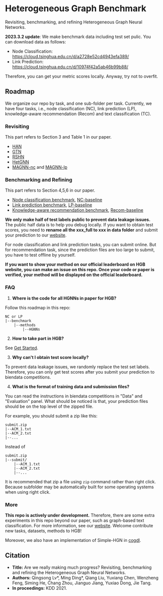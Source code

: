 # Heterogeneous Graph Benchmark

Revisiting, benchmarking, and refining Heterogeneous Graph Neural Networks.

**2023.3.2 update**: We make benchmark data including test set pulic. You can download data as follows:

* Node Classification: https://cloud.tsinghua.edu.cn/d/a2728e52cd4943efa389/
* Link Prediction: https://cloud.tsinghua.edu.cn/d/10974f42a5ab46b99b88/

Therefore, you can get your metric scores locally. Anyway, try not to overfit.

## Roadmap

We organize our repo by task, and one sub-folder per task. Currently, we have four tasks, i.e., node classification (NC), link prediction (LP), knowledge-aware recommendation (Recom) and text classification (TC).

### Revisiting

This part refers to Section 3 and Table 1 in our paper.

* [HAN](./NC/HAN)
* [GTN](./NC/GTN)
* [RSHN](./NC/RSHN)
* [HetGNN](./NC/HetGNN)
* [MAGNN-nc](./NC/MAGNN) and [MAGNN-lp](./LP/benchmark/methods/MAGNN_ini)

### Benchmarking and Refining

This part refers to Section 4,5,6 in our paper.

* [Node classification benchmark](./NC/benchmark), [NC-baseline](./NC/benchmark/methods/baseline)
* [Link prediction benchmark](./LP/benchmark), [LP-baseline](./LP/benchmark/methods/baseline)
* [Knowledge-aware recommendation benchmark](./Recom), [Recom-baseline](./Recom/baseline)

**We only make half of test labels public to prevent data leakage issues.** The public half data is to help you debug locally. If you want to obtain test scores, you need to **rename all the xxx_full to xxx in data folder** and submit your prediction to our [website](https://www.biendata.xyz/hgb/).

For node classification and link prediction tasks, you can submit online. But for recommendation task, since the prediction files are too large to submit, you have to test offline by yourself.

**If you want to show your method on our official leaderboard on HGB website, you can make an issue on this repo. Once your code or paper is verified, your method will be displayed on the official leaderboard.**

### FAQ

1. **Where is the code for all HGNNs in paper for HGB?**

Follow this roadmap in this repo:

```
NC or LP
|--benchmark
    |--methods
        |--HGNNs
```

2. **How to take part in HGB?**

See [Get Started](https://www.biendata.xyz/hgb/#/about).

3. **Why can't I obtain test score locally?**

To prevent data leakage issues, we randomly replace the test set labels. Therefore, you can only get test scores after you submit your prediction to biendata competitions.

4. **What is the format of training data and submission files?**

You can read the instructions in biendata competitions in "Data" and "Evaluation" panel. What should be noticed is that, your prediction files should be on the top level of the zipped file.

For example, you should submit a zip like this:

```
submit.zip
|--ACM_1.txt
|--ACM_2.txt
|--...
```

Instead of

```
submit.zip
|--submit/
    |--ACM_1.txt
    |--ACM_2.txt
    |--...
```

It is recommended that zip a file using ```zip``` command rather than right click. Because subfolder may be automatically built for some operating systems when using right click.

### More

**This repo is actively under development.** Therefore, there are some extra experiments in this repo beyond our paper, such as graph-based text classification. For more information, see our [website](https://www.biendata.xyz/hgb/). Welcome contribute new tasks, datasets, methods to HGB!

Moreover, we also have an implementation of Simple-HGN in [cogdl](https://github.com/THUDM/cogdl/tree/master/examples/simple_hgn).


## Citation

* **Title:** Are we really making much progress? Revisiting, benchmarking and refining the Heterogeneous Graph Neural Networks.
* **Authors:** Qingsong Lv\*, Ming Ding\*, Qiang Liu, Yuxiang Chen, Wenzheng Feng, Siming He, Chang Zhou, Jianguo Jiang, Yuxiao Dong, Jie Tang.
* **In proceedings:** KDD 2021.
